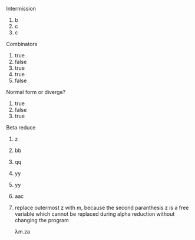 Intermission

1. b
2. c
3. c

Combinators

1. true
2. false
3. true
4. true
5. false

Normal form or diverge?

1. true
2. false
3. true

Beta reduce

1. z
2. bb
3. qq
4. yy
5. yy
6. aac
7. replace outermost z with m, because the second paranthesis 
   z is a free variable which cannot be replaced during alpha reduction without changing the program
   
   λm.za




